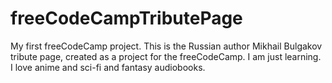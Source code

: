 # freeCodeCampTributePage
My first freeCodeCamp project.
This is the Russian author Mikhail Bulgakov tribute page, created as a project for the freeCodeCamp.
I am just learning. I love anime and sci-fi and fantasy audiobooks. 
